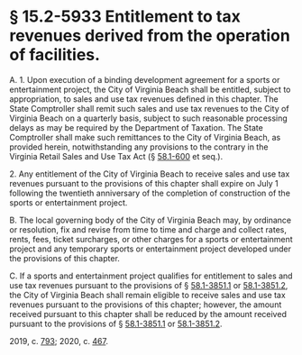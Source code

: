 # § 15.2-5933 Entitlement to tax revenues derived from the operation of facilities.

<p>A. 1. Upon execution of a binding development agreement for a sports or entertainment project, the City of Virginia Beach shall be entitled, subject to appropriation, to sales and use tax revenues defined in this chapter. The State Comptroller shall remit such sales and use tax revenues to the City of Virginia Beach on a quarterly basis, subject to such reasonable processing delays as may be required by the Department of Taxation. The State Comptroller shall make such remittances to the City of Virginia Beach, as provided herein, notwithstanding any provisions to the contrary in the Virginia Retail Sales and Use Tax Act (§ <a href='/vacode/58.1-600/'>58.1-600</a> et seq.).</p><p>2. Any entitlement of the City of Virginia Beach to receive sales and use tax revenues pursuant to the provisions of this chapter shall expire on July 1 following the twentieth anniversary of the completion of construction of the sports or entertainment project.</p><p>B. The local governing body of the City of Virginia Beach may, by ordinance or resolution, fix and revise from time to time and charge and collect rates, rents, fees, ticket surcharges, or other charges for a sports or entertainment project and any temporary sports or entertainment project developed under the provisions of this chapter.</p><p>C. If a sports and entertainment project qualifies for entitlement to sales and use tax revenues pursuant to the provisions of § <a href='/vacode/58.1-3851.1/'>58.1-3851.1</a> or <a href='/vacode/58.1-3851.2/'>58.1-3851.2</a>, the City of Virginia Beach shall remain eligible to receive sales and use tax revenues pursuant to the provisions of this chapter; however, the amount received pursuant to this chapter shall be reduced by the amount received pursuant to the provisions of § <a href='/vacode/58.1-3851.1/'>58.1-3851.1</a> or <a href='/vacode/58.1-3851.2/'>58.1-3851.2</a>.</p><p>2019, c. <a href='http://lis.virginia.gov/cgi-bin/legp604.exe?191+ful+CHAP0793'>793</a>; 2020, c. <a href='http://lis.virginia.gov/cgi-bin/legp604.exe?201+ful+CHAP0467'>467</a>.</p>